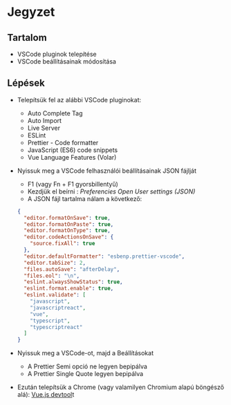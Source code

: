 # Jegyzet

## Tartalom

- VSCode pluginok telepítése
- VSCode beállításainak módosítása

## Lépések

- Telepítsük fel az alábbi VSCode pluginokat:

  - Auto Complete Tag
  - Auto Import
  - Live Server
  - ESLint
  - Prettier - Code formatter
  - JavaScript (ES6) code snippets
  - Vue Language Features (Volar)

- Nyissuk meg a VSCode felhasználói beállításainak JSON fájlját

  - F1 (vagy Fn + F1 gyorsbillentyű)
  - Kezdjük el beírni : _Preferencies Open User settings (JSON)_
  - A JSON fájl tartalma nálam a következő:

  ```json
  {
    "editor.formatOnSave": true,
    "editor.formatOnPaste": true,
    "editor.formatOnType": true,
    "editor.codeActionsOnSave": {
      "source.fixAll": true
    },
    "editor.defaultFormatter": "esbenp.prettier-vscode",
    "editor.tabSize": 2,
    "files.autoSave": "afterDelay",
    "files.eol": "\n",
    "eslint.alwaysShowStatus": true,
    "eslint.format.enable": true,
    "eslint.validate": [
      "javascript",
      "javascriptreact",
      "vue",
      "typescript",
      "typescriptreact"
    ]
  }
  ```

- Nyissuk meg a VSCode-ot, majd a Beállításokat
  - A Prettier Semi opció ne legyen bepipálva
  - A Prettier Single Quote legyen bepipálva
- Ezután telepítsük a Chrome (vagy valamilyen Chromium alapú böngésző alá):
  [Vue.js devtool](https://chrome.google.com/webstore/detail/vuejs-devtools/nhdogjmejiglipccpnnnanhbledajbpd)t

